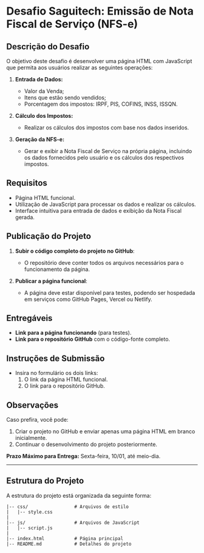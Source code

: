 # Desafio Saguitech: Emissão de Nota Fiscal de Serviço (NFS-e)

## Descrição do Desafio
O objetivo deste desafio é desenvolver uma página HTML com JavaScript que permita aos usuários realizar as seguintes operações:

1. **Entrada de Dados:**
   - Valor da Venda;
   - Itens que estão sendo vendidos;
   - Porcentagem dos impostos: IRPF, PIS, COFINS, INSS, ISSQN.

2. **Cálculo dos Impostos:**
   - Realizar os cálculos dos impostos com base nos dados inseridos.

3. **Geração da NFS-e:**
   - Gerar e exibir a Nota Fiscal de Serviço na própria página, incluindo os dados fornecidos pelo usuário e os cálculos dos respectivos impostos.

## Requisitos
- Página HTML funcional.
- Utilização de JavaScript para processar os dados e realizar os cálculos.
- Interface intuitiva para entrada de dados e exibição da Nota Fiscal gerada.

## Publicação do Projeto
1. **Subir o código completo do projeto no GitHub**:
   - O repositório deve conter todos os arquivos necessários para o funcionamento da página.

2. **Publicar a página funcional**:
   - A página deve estar disponível para testes, podendo ser hospedada em serviços como GitHub Pages, Vercel ou Netlify.

## Entregáveis
- **Link para a página funcionando** (para testes).
- **Link para o repositório GitHub** com o código-fonte completo.

## Instruções de Submissão
- Insira no formulário os dois links:
  1. O link da página HTML funcional.
  2. O link para o repositório GitHub.

## Observações
Caso prefira, você pode:
1. Criar o projeto no GitHub e enviar apenas uma página HTML em branco inicialmente.
2. Continuar o desenvolvimento do projeto posteriormente.
   
**Prazo Máximo para Entrega:** Sexta-feira, 10/01, até meio-dia.

---

## Estrutura do Projeto
A estrutura do projeto está organizada da seguinte forma:
```plaintext
|-- css/                 # Arquivos de estilo
|   |-- style.css
|
|-- js/                  # Arquivos de JavaScript
|   |-- script.js
|
|-- index.html           # Página principal
|-- README.md            # Detalhes do projeto
